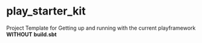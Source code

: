 play_starter_kit
===============

Project Template for Getting up and running with the current playframework **WITHOUT** **build.sbt**
